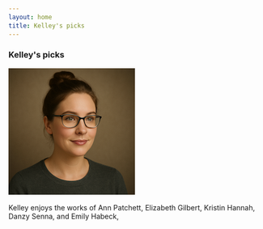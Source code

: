 ```yaml
---
layout: home
title: Kelley's picks
---
```


### Kelley's picks

![Kelley](/assets/kelley.png)

Kelley enjoys the works of Ann Patchett, Elizabeth Gilbert, Kristin Hannah, Danzy Senna, and Emily Habeck,

